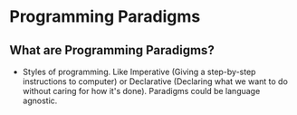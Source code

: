 # Programming Paradigms

## What are Programming Paradigms?

* Styles of programming. Like Imperative (Giving a step-by-step instructions to computer) or Declarative (Declaring what we want to do without caring for how it's done). Paradigms could be language agnostic.